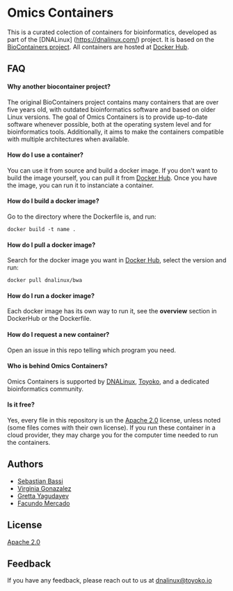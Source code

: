 # Omics Containers

This is a curated colection of containers for bioinformatics, developed as part of the [DNALinux] (https://dnalinux.com/) project. It is based on the [BioContainers project](https://github.com/BioContainers/containers). All containers are hosted at [Docker Hub](https://hub.docker.com/repositories/dnalinux).


## FAQ

#### Why another biocontainer project?

The original BioContainers project contains many containers that are over five years old, with outdated bioinformatics software and based on older Linux versions. The goal of Omics Containers is to provide up-to-date software whenever possible, both at the operating system level and for bioinformatics tools. Additionally, it aims to make the containers compatible with multiple architectures when available.

#### How do I use a container? 

You can use it from source and build a docker image. If you don't want to build the image yourself, you can pull it from [Docker Hub](https://hub.docker.com/repositories/dnalinux).
Once you have the image, you can run it to instanciate a container.

#### How do I build a docker image?

Go to the directory where the Dockerfile is, and run:

```
docker build -t name .
```

#### How do I pull a docker image?

Search for the docker image you want in [Docker Hub](https://hub.docker.com/repositories/dnalinux), select the version and run:

```
docker pull dnalinux/bwa
```

#### How do I run a docker image?

Each docker image has its own way to run it, see the **overview** section in DockerHub or the Dockerfile.

#### How do I request a new container?

Open an issue in this repo telling which program you need.

#### Who is behind Omics Containers?

Omics Containers is supported by [DNALinux](), [Toyoko](), and a dedicated bioinformatics community.

#### Is it free?

Yes, every file in this repository is un the [Apache 2.0](http://www.apache.org/licenses/LICENSE-2.0) license, unless noted (some files comes with their own license). If you run these container in a cloud provider, they may charge you for the computer time needed to run the containers. 

## Authors

- [Sebastian Bassi](https://www.github.com/sbassi)
- [Virginia Gonazalez](https://www.github.com/virmax)
- [Gretta Yagudayev](https://www.github.com/gyagu98)
- [Facundo Mercado](https://www.github.com/Facundo1224)

## License

[Apache 2.0](http://www.apache.org/licenses/LICENSE-2.0)


## Feedback

If you have any feedback, please reach out to us at dnalinux@toyoko.io


